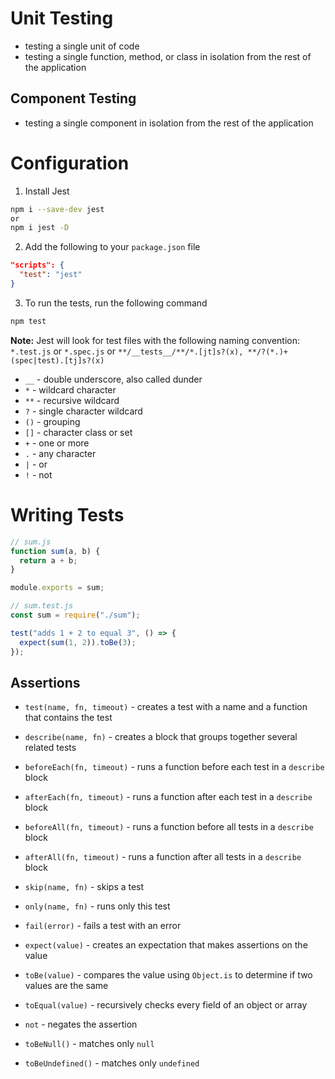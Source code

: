 # Unit Testing

- testing a single unit of code
- testing a single function, method, or class in isolation from the rest of the application

## Component Testing

- testing a single component in isolation from the rest of the application

# Configuration

1. Install Jest

```bash
npm i --save-dev jest
or
npm i jest -D
```

2. Add the following to your `package.json` file

```json
"scripts": {
  "test": "jest"
}
```

3. To run the tests, run the following command

```bash
npm test
```

**Note:** Jest will look for test files with the following naming convention: `*.test.js` or `*.spec.js` or `**/__tests__/**/*.[jt]s?(x), **/?(*.)+(spec|test).[tj]s?(x)`

- `__` - double underscore, also called dunder
- `*` - wildcard character
- `**` - recursive wildcard
- `?` - single character wildcard
- `()` - grouping
- `[]` - character class or set
- `+` - one or more
- `.` - any character
- `|` - or
- `!` - not

# Writing Tests

```javascript
// sum.js
function sum(a, b) {
  return a + b;
}

module.exports = sum;
```

```javascript
// sum.test.js
const sum = require("./sum");

test("adds 1 + 2 to equal 3", () => {
  expect(sum(1, 2)).toBe(3);
});
```

## Assertions

- `test(name, fn, timeout)` - creates a test with a name and a function that contains the test
- `describe(name, fn)` - creates a block that groups together several related tests
- `beforeEach(fn, timeout)` - runs a function before each test in a `describe` block
- `afterEach(fn, timeout)` - runs a function after each test in a `describe` block
- `beforeAll(fn, timeout)` - runs a function before all tests in a `describe` block
- `afterAll(fn, timeout)` - runs a function after all tests in a `describe` block
- `skip(name, fn)` - skips a test
- `only(name, fn)` - runs only this test
- `fail(error)` - fails a test with an error

- `expect(value)` - creates an expectation that makes assertions on the value
- `toBe(value)` - compares the value using `Object.is` to determine if two values are the same
- `toEqual(value)` - recursively checks every field of an object or array
- `not` - negates the assertion
- `toBeNull()` - matches only `null`
- `toBeUndefined()` - matches only `undefined`
